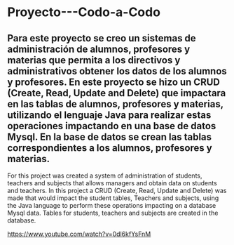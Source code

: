 # Proyecto---Codo-a-Codo
Para este proyecto se creo un sistemas de administración de alumnos, profesores y materias que permita a los directivos y
administrativos obtener los datos de los alumnos y profesores.
En este proyecto se hizo un CRUD (Create, Read, Update and Delete) que impactara en las tablas de alumnos,
profesores y materias, utilizando el lenguaje Java para realizar estas operaciones impactando en una base de
datos Mysql. En la base de datos se crean las tablas correspondientes a los alumnos, profesores y materias.
-----------------------------------------------------------------------------------------------------------------------------
For this project was created a system of administration of students, teachers and subjects that allows managers and obtain data on students and teachers.
In this project a CRUD (Create, Read, Update and Delete) was made that would impact the student tables,
Teachers and subjects, using the Java language to perform these operations impacting on a database
Mysql data. Tables for students, teachers and subjects are created in the database.

https://www.youtube.com/watch?v=0dl6kfYsFnM
